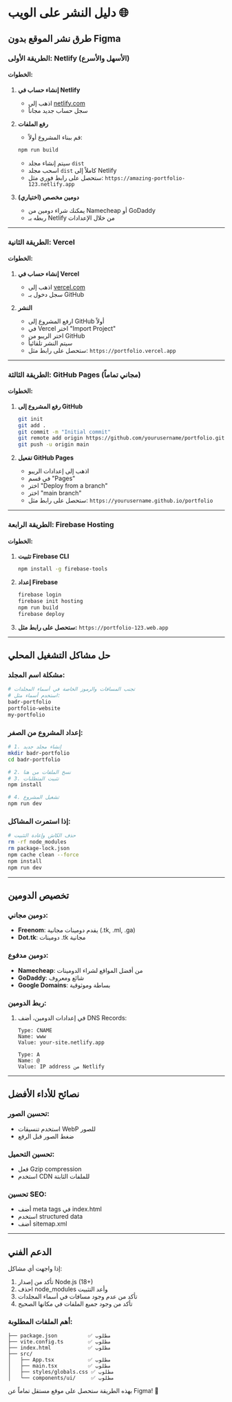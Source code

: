 # دليل النشر على الويب 🌐

## طرق نشر الموقع بدون Figma

### الطريقة الأولى: Netlify (الأسهل والأسرع)

#### الخطوات:
1. **إنشاء حساب في Netlify**
   - اذهب إلى [netlify.com](https://netlify.com)
   - سجل حساب جديد مجاناً

2. **رفع الملفات**
   - قم ببناء المشروع أولاً:
   ```bash
   npm run build
   ```
   - سيتم إنشاء مجلد `dist`
   - اسحب مجلد `dist` كاملاً إلى Netlify
   - ستحصل على رابط فوري مثل: `https://amazing-portfolio-123.netlify.app`

3. **دومين مخصص (اختياري)**
   - يمكنك شراء دومين من Namecheap أو GoDaddy
   - ربطه بـ Netlify من خلال الإعدادات

---

### الطريقة الثانية: Vercel

#### الخطوات:
1. **إنشاء حساب في Vercel**
   - اذهب إلى [vercel.com](https://vercel.com)
   - سجل دخول بـ GitHub

2. **النشر**
   - ارفع المشروع إلى GitHub أولاً
   - في Vercel اختر "Import Project"
   - اختر الريبو من GitHub
   - سيتم النشر تلقائياً
   - ستحصل على رابط مثل: `https://portfolio.vercel.app`

---

### الطريقة الثالثة: GitHub Pages (مجاني تماماً)

#### الخطوات:
1. **رفع المشروع إلى GitHub**
   ```bash
   git init
   git add .
   git commit -m "Initial commit"
   git remote add origin https://github.com/yourusername/portfolio.git
   git push -u origin main
   ```

2. **تفعيل GitHub Pages**
   - اذهب إلى إعدادات الريبو
   - في قسم "Pages"
   - اختر "Deploy from a branch"
   - اختر "main branch"
   - ستحصل على رابط مثل: `https://yourusername.github.io/portfolio`

---

### الطريقة الرابعة: Firebase Hosting

#### الخطوات:
1. **تثبيت Firebase CLI**
   ```bash
   npm install -g firebase-tools
   ```

2. **إعداد Firebase**
   ```bash
   firebase login
   firebase init hosting
   npm run build
   firebase deploy
   ```

3. **ستحصل على رابط مثل:**
   `https://portfolio-123.web.app`

---

## حل مشاكل التشغيل المحلي

### مشكلة اسم المجلد:
```bash
# تجنب المسافات والرموز الخاصة في أسماء المجلدات
# استخدم أسماء مثل:
badr-portfolio
portfolio-website
my-portfolio
```

### إعداد المشروع من الصفر:
```bash
# 1. إنشاء مجلد جديد
mkdir badr-portfolio
cd badr-portfolio

# 2. نسخ الملفات من هنا
# 3. تثبيت المتطلبات
npm install

# 4. تشغيل المشروع
npm run dev
```

### إذا استمرت المشاكل:
```bash
# حذف الكاش وإعادة التثبيت
rm -rf node_modules
rm package-lock.json
npm cache clean --force
npm install
npm run dev
```

---

## تخصيص الدومين

### دومين مجاني:
- **Freenom**: يقدم دومينات مجانية (.tk, .ml, .ga)
- **Dot.tk**: دومينات .tk مجانية

### دومين مدفوع:
- **Namecheap**: من أفضل المواقع لشراء الدومينات
- **GoDaddy**: شائع ومعروف
- **Google Domains**: بساطة وموثوقية

### ربط الدومين:
1. في إعدادات الدومين، أضف DNS Records:
   ```
   Type: CNAME
   Name: www
   Value: your-site.netlify.app
   
   Type: A
   Name: @
   Value: IP address من Netlify
   ```

---

## نصائح للأداء الأفضل

### تحسين الصور:
- استخدم تنسيقات WebP للصور
- ضغط الصور قبل الرفع

### تحسين التحميل:
- فعل Gzip compression
- استخدم CDN للملفات الثابتة

### تحسين SEO:
- أضف meta tags في index.html
- استخدم structured data
- أضف sitemap.xml

---

## الدعم الفني

إذا واجهت أي مشاكل:
1. تأكد من إصدار Node.js (18+)
2. احذف node_modules وأعد التثبيت
3. تأكد من عدم وجود مسافات في أسماء المجلدات
4. تأكد من وجود جميع الملفات في مكانها الصحيح

### أهم الملفات المطلوبة:
```
├── package.json          ✅ مطلوب
├── vite.config.ts        ✅ مطلوب  
├── index.html            ✅ مطلوب
├── src/
│   ├── App.tsx           ✅ مطلوب
│   ├── main.tsx          ✅ مطلوب
│   ├── styles/globals.css ✅ مطلوب
│   └── components/ui/     ✅ مطلوب
```

بهذه الطريقة ستحصل على موقع مستقل تماماً عن Figma! 🚀